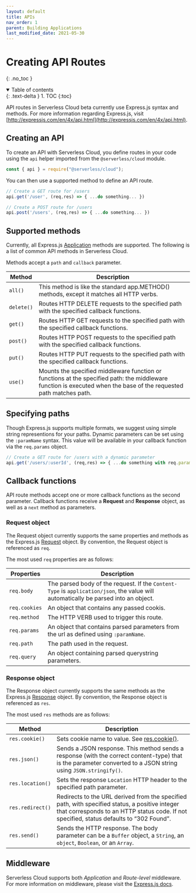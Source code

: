 ```yaml
---
layout: default
title: APIs
nav_order: 1
parent: Building Applications
last_modified_date: 2021-05-30
---
```


# Creating API Routes
{: .no_toc }

<details open markdown="block">
  <summary>
    Table of contents
  </summary>
  {: .text-delta }
1. TOC
{:toc}
</details>

API routes in Serverless Cloud beta currently use Express.js syntax and methods. For more information regarding Express.js, visit [http://expressjs.com/en/4x/api.html](http://expressjs.com/en/4x/api.html).

## Creating an API

To create an API with Serverless Cloud, you define routes in your code using the `api` helper imported from the `@serverless/cloud` module.

```javascript
const { api } = require("@serverless/cloud");
```

You can then use a supported method to define an API route.

```javascript
// Create a GET route for /users
api.get('/user', (req,res) => { ...do something... })

// Create a POST route for /users
api.post('/users', (req,res) => { ...do something... })
```

## Supported methods

Currently, all Express.js [Application](http://expressjs.com/en/4x/api.html#app) methods are supported. The following is a list of common API methods in Serverless Cloud.

Methods accept a `path` and `callback` parameter.

Method  | Description |
--------|-------------|
`all()` | This method is like the standard app.METHOD() methods, except it matches all HTTP verbs. |
`delete()` | Routes HTTP DELETE requests to the specified path with the specified callback functions.  |
`get()` | Routes HTTP GET requests to the specified path with the specified callback functions. |
`post()` | Routes HTTP POST requests to the specified path with the specified callback functions. |
`put()` | Routes HTTP PUT requests to the specified path with the specified callback functions. |
`use()` | Mounts the specified middleware function or functions at the specified path: the middleware function is executed when the base of the requested path matches path. |

## Specifying paths

Though Express.js supports multiple formats, we suggest using simple string representions for your paths. Dynamic parameters can be set using the `:paramName` syntax. This value will be available in your callback function via the `req.params` object.

```javascript
// Create a GET route for /users with a dynamic parameter
api.get('/users/:userId', (req,res) => { ...do something with req.params.userId... })
```

## Callback functions

API route methods accept one or more callback functions as the second parameter. Callback functions receive a **Request** and **Response** object, as well as a `next` method as parameters.

### Request object

The Request object currently supports the same properties and methods as the Express.js [Request](http://expressjs.com/en/4x/api.html#req) object. By convention, the Request object is referenced as `req`.

The most used `req` properties are as follows:

Properties    | Description
--------------|-------------
`req.body`    | The parsed body of the request. If the `Content-Type` is `application/json`, the value will automatically be parsed into an object.
`req.cookies` | An object that contains any passed cookis.
`req.method`  | The HTTP VERB used to trigger this route.
`req.params`  | An object that contains parsed parameters from the url as defined using `:paramName`.
`req.path`    | The path used in the request.
`req.query`   | An object containing parsed querystring parameters.

### Response object

The Response object currently supports the same methods as the Express.js [Response](http://expressjs.com/en/4x/api.html#res) object. By convention, the Response object is referenced as `res`.

The most used `res` methods are as follows:

Method           | Description
-----------------|-------------
`res.cookie()`   | Sets cookie name to value. See [res.cookie()](http://expressjs.com/en/4x/api.html#res.cookie).
`res.json()`     | Sends a JSON response. This method sends a response (with the correct content-type) that is the parameter converted to a JSON string using `JSON.stringify()`.
`res.location()` | Sets the response `Location` HTTP header to the specified path parameter.
`res.redirect()` | Redirects to the URL derived from the specified path, with specified status, a positive integer that corresponds to an HTTP status code. If not specified, status defaults to “302 Found”.
`res.send()`     | Sends the HTTP response. The body parameter can be a `Buffer` object, a `String`, an `object`, `Boolean`, or an `Array`.

## Middleware

Serverless Cloud supports both *Application* and *Route-level* middleware. For more information on middleware, please visit the [Express.js docs](http://expressjs.com/en/guide/using-middleware.html).